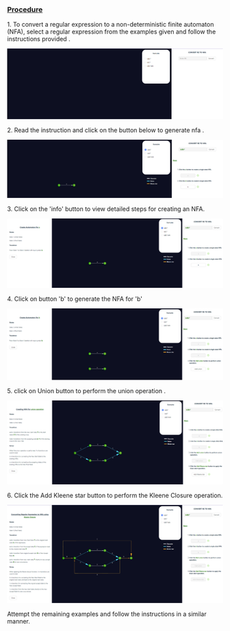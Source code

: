 <u><h3>Procedure</u></h3>
<p>1. To convert a regular expression to a non-deterministic finite automaton (NFA), select a regular expression from the examples given and follow the instructions provided .</p>
<div><img src="./images/input.png" alt="input the examples"></div>
<p>2. Read the instruction and click on the button below to generate nfa .</p>
<div><img src="./images/nfafora.png" alt="gernate nfa for a"></div></p>
<p>3. Click on the 'info' button to view detailed steps for creating an NFA.</p>
<div><img src="./images/infofora.png" alt="detailed step"></div></p>

<p>4. Click on button 'b' to generate the NFA for 'b'</p> 
<div><img src="./images/nfaforb.png" alt="detailed step"></div></p>
<p>5. click on Union button to perform the union operation .
<div><img src="./images/union.png" alt="detailed step"></div></p>
<p>6. Click the Add Kleene star button to perform the Kleene Closure operation.</p>
<div><img src="./images/kleene.png" alt="detailed step"></div>
<p>Attempt the remaining examples and follow the instructions in a similar manner.</p>
